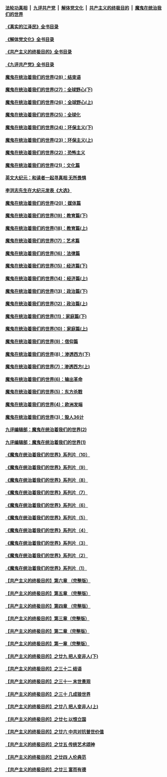 ####  [法轮功真相](../../../../basic/blob/master/README.md?t=07311001) &nbsp;|&nbsp; [九评共产党](../../../../9ping.md/blob/master/README.md?t=07311001) &nbsp;|&nbsp; [解体党文化](../../../../jtdwh.md/blob/master/README.md?t=07311001)  &nbsp;|&nbsp; [共产主义的终极目的](../../../../gczydzjmd.md/blob/master/README.md?t=07311001) &nbsp;|&nbsp; [魔鬼在统治我们的世界](../../../../mgztzwmdsj.md/blob/master/README.md?t=07311001) 

#### [《真实的江泽民》全书目录](../pages/nsc422/n13721399.md?t=07311001) 

#### [《解体党文化》全书目录](../pages/nsc422/n13721157.md?t=07311001) 

#### [《共产主义的终极目的》全书目录](../pages/nsc422/n13721048.md?t=07311001) 

#### [《九评共产党》全书目录](../pages/nsc422/n13708085.md?t=07311001) 

#### [魔鬼在统治着我们的世界(28)：结束语](../pages/nsc422/n10936246.md?t=07311001) 

#### [魔鬼在统治着我们的世界(27)：全球野心(下)](../pages/nsc422/n10928319.md?t=07311001) 

#### [魔鬼在统治着我们的世界(26)：全球野心(上)](../pages/nsc422/n10900318.md?t=07311001) 

#### [魔鬼在统治着我们的世界(25)：全球化](../pages/nsc422/n10788205.md?t=07311001) 

#### [魔鬼在统治着我们的世界(24)：环保主义(下)](../pages/nsc422/n10695307.md?t=07311001) 

#### [魔鬼在统治着我们的世界(23)：环保主义(上)](../pages/nsc422/n10688613.md?t=07311001) 

#### [魔鬼在统治着我们的世界(22)：恐怖主义](../pages/nsc422/n10614727.md?t=07311001) 

#### [魔鬼在统治着我们的世界(21)：文化篇](../pages/nsc422/n10597706.md?t=07311001) 

#### [英文大纪元：和读者一起寻真相 无所畏惧](../pages/nsc422/n12542027.md?t=07311001) 

#### [李洪志先生在大纪元发表《大选》](../pages/nsc422/n12534746.md?t=07311001) 

#### [魔鬼在统治着我们的世界(20)：媒体篇](../pages/nsc422/n10586579.md?t=07311001) 

#### [魔鬼在统治着我们的世界(19)：教育篇(下)](../pages/nsc422/n10564808.md?t=07311001) 

#### [魔鬼在统治着我们的世界(18)：教育篇(上)](../pages/nsc422/n10526970.md?t=07311001) 

#### [魔鬼在统治着我们的世界(17)：艺术篇](../pages/nsc422/n10499093.md?t=07311001) 

#### [魔鬼在统治着我们的世界(16)：法律篇](../pages/nsc422/n10485969.md?t=07311001) 

#### [魔鬼在统治着我们的世界(15)：经济篇(下)](../pages/nsc422/n10469975.md?t=07311001) 

#### [魔鬼在统治着我们的世界(14)：经济篇(上)](../pages/nsc422/n10457370.md?t=07311001) 

#### [魔鬼在统治着我们的世界(13)：政治篇(下)](../pages/nsc422/n10448270.md?t=07311001) 

#### [魔鬼在统治着我们的世界(12)：政治篇(上)](../pages/nsc422/n10444576.md?t=07311001) 

#### [魔鬼在统治着我们的世界(11)：家庭篇(下)](../pages/nsc422/n10440961.md?t=07311001) 

#### [魔鬼在统治着我们的世界(10)：家庭篇(上)](../pages/nsc422/n10435448.md?t=07311001) 

#### [魔鬼在统治着我们的世界(9)：信仰篇](../pages/nsc422/n10432159.md?t=07311001) 

#### [魔鬼在统治着我们的世界(8)：渗透西方(下)](../pages/nsc422/n10429603.md?t=07311001) 

#### [魔鬼在统治着我们的世界(7)：渗透西方(上)](../pages/nsc422/n10426013.md?t=07311001) 

#### [魔鬼在统治着我们的世界(6)：输出革命](../pages/nsc422/n10421536.md?t=07311001) 

#### [魔鬼在统治着我们的世界(5)：东方杀戮](../pages/nsc422/n10417707.md?t=07311001) 

#### [魔鬼在统治着我们的世界(4)：欧洲发端](../pages/nsc422/n10414890.md?t=07311001) 

#### [魔鬼在统治着我们的世界(3)：毁人36计](../pages/nsc422/n10411583.md?t=07311001) 

#### [九评编辑部：魔鬼在统治着我们的世界(2)](../pages/nsc422/n10410036.md?t=07311001) 

#### [九评编辑部：魔鬼在统治着我们的世界(1)](../pages/nsc422/n10406825.md?t=07311001) 

#### [《魔鬼在统治着我们的世界》系列片（10）](../pages/nsc422/n12292670.md?t=07311001) 

#### [《魔鬼在统治着我们的世界》系列片（9）](../pages/nsc422/n12290859.md?t=07311001) 

#### [《魔鬼在统治着我们的世界》系列片（8）](../pages/nsc422/n12287445.md?t=07311001) 

#### [《魔鬼在统治着我们的世界》系列片（7）](../pages/nsc422/n12283425.md?t=07311001) 

#### [《魔鬼在统治着我们的世界》系列片（6）](../pages/nsc422/n12282314.md?t=07311001) 

#### [《魔鬼在统治着我们的世界》系列片（5）](../pages/nsc422/n12281419.md?t=07311001) 

#### [《魔鬼在统治着我们的世界》系列片（4）](../pages/nsc422/n12274024.md?t=07311001) 

#### [《魔鬼在统治着我们的世界》系列片（3）](../pages/nsc422/n12271322.md?t=07311001) 

#### [《魔鬼在统治着我们的世界》系列片（2）](../pages/nsc422/n12269049.md?t=07311001) 

#### [《魔鬼在统治着我们的世界》系列片（1）](../pages/nsc422/n12267575.md?t=07311001) 

#### [【共产主义的终极目的】第六章 （完整版）](../pages/nsc422/n11428913.md?t=07311001) 

#### [【共产主义的终极目的】第五章 （完整版）](../pages/nsc422/n11428912.md?t=07311001) 

#### [【共产主义的终极目的】第四章 （完整版）](../pages/nsc422/n11428907.md?t=07311001) 

#### [【共产主义的终极目的】第三章（完整版）](../pages/nsc422/n11428848.md?t=07311001) 

#### [【共产主义的终极目的】第二章（完整版）](../pages/nsc422/n11428831.md?t=07311001) 

#### [【共产主义的终极目的】第一章（完整版）](../pages/nsc422/n11417651.md?t=07311001) 

#### [【共产主义的终极目的】之廿九 把人变非人(下)](../pages/nsc422/n11344140.md?t=07311001) 

#### [【共产主义的终极目的】之三十二 结语](../pages/nsc422/n11360535.md?t=07311001) 

#### [【共产主义的终极目的】之三十一 末世景观](../pages/nsc422/n11351129.md?t=07311001) 

#### [【共产主义的终极目的】之三十 几成狼世界](../pages/nsc422/n11348280.md?t=07311001) 

#### [【共产主义的终极目的】之廿八 把人变非人(上)](../pages/nsc422/n11340492.md?t=07311001) 

#### [【共产主义的终极目的】之廿七 以恨立国](../pages/nsc422/n11336944.md?t=07311001) 

#### [【共产主义的终极目的】之廿六 中共对抗普世价值](../pages/nsc422/n11324785.md?t=07311001) 

#### [【共产主义的终极目的】之廿五 传统艺术颂神](../pages/nsc422/n11296396.md?t=07311001) 

#### [【共产主义的终极目的】之廿四 人伦典范](../pages/nsc422/n11296397.md?t=07311001) 

#### [【共产主义的终极目的】之廿三 富而有德](../pages/nsc422/n11283598.md?t=07311001) 

